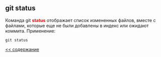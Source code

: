 ## git status

Команда git <span style="color:red">**status**</span> отображает список измененных файлов, вместе с файлами, которые еще не были добавлены в индекс или ожидают коммита. Применение:

```
git status
```

[<< содержание](./readme.md)